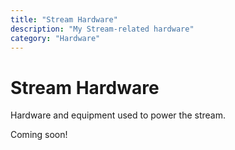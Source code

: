 ```yaml
---
title: "Stream Hardware"
description: "My Stream-related hardware"
category: "Hardware"
---
```


# Stream Hardware

Hardware and equipment used to power the stream.

Coming soon!
